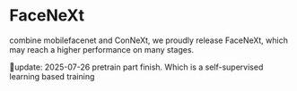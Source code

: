 # FaceNeXt
combine mobilefacenet and ConNeXt, we proudly release FaceNeXt, which may reach a higher performance on many stages.

🤗update: 2025-07-26 pretrain part finish. Which is a self-supervised learning based training